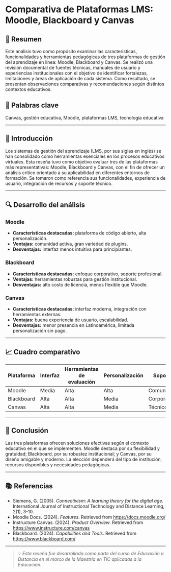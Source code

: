 # Comparativa de Plataformas LMS: Moodle, Blackboard y Canvas

## 📝 Resumen

Este análisis tuvo como propósito examinar las características, funcionalidades y herramientas pedagógicas de tres plataformas de gestión del aprendizaje en línea: Moodle, Blackboard y Canvas. Se realizó una revisión documental de fuentes técnicas, manuales de usuario y experiencias institucionales con el objetivo de identificar fortalezas, limitaciones y áreas de aplicación de cada sistema. Como resultado, se presentan observaciones comparativas y recomendaciones según distintos contextos educativos.

## 🔑 Palabras clave

Canvas, gestión educativa, Moodle, plataformas LMS, tecnología educativa

---

## 🎯 Introducción

Los sistemas de gestión del aprendizaje (LMS, por sus siglas en inglés) se han consolidado como herramientas esenciales en los procesos educativos virtuales. Esta reseña tuvo como objetivo evaluar tres de las plataformas más representativas: Moodle, Blackboard y Canvas, con el fin de ofrecer un análisis crítico orientado a su aplicabilidad en diferentes entornos de formación. Se tomaron como referencia sus funcionalidades, experiencia de usuario, integración de recursos y soporte técnico.

---

## 🔍 Desarrollo del análisis

### Moodle
- **Características destacadas:** plataforma de código abierto, alta personalización.
- **Ventajas:** comunidad activa, gran variedad de plugins.
- **Desventajas:** interfaz menos intuitiva para principiantes.

### Blackboard
- **Características destacadas:** enfoque corporativo, soporte profesional.
- **Ventajas:** herramientas robustas para gestión institucional.
- **Desventajas:** alto costo de licencia, menos flexible que Moodle.

### Canvas
- **Características destacadas:** interfaz moderna, integración con herramientas externas.
- **Ventajas:** buena experiencia de usuario, escalabilidad.
- **Desventajas:** menor presencia en Latinoamérica, limitada personalización sin pago.

---

## 📈 Cuadro comparativo

| Plataforma | Interfaz | Herramientas de evaluación | Personalización | Soporte |
|------------|----------|----------------------------|------------------|---------|
| Moodle     | Media    | Alta                       | Alta             | Comunitario |
| Blackboard | Alta     | Alta                       | Media            | Corporativo |
| Canvas     | Alta     | Alta                       | Media            | Técnico |

---

## 🧠 Conclusión

Las tres plataformas ofrecen soluciones efectivas según el contexto educativo en el que se implementen. Moodle destaca por su flexibilidad y gratuidad; Blackboard, por su robustez institucional; y Canvas, por su diseño amigable y moderno. La elección dependerá del tipo de institución, recursos disponibles y necesidades pedagógicas.

---

## 📚 Referencias

- Siemens, G. (2005). *Connectivism: A learning theory for the digital age*. International Journal of Instructional Technology and Distance Learning, 2(1), 3-10.  
- Moodle Docs. (2024). *Features*. Retrieved from https://docs.moodle.org/  
- Instructure Canvas. (2024). *Product Overview*. Retrieved from https://www.instructure.com/canvas  
- Blackboard. (2024). *Capabilities and Tools*. Retrieved from https://www.blackboard.com/

---

> 💡 *Esta reseña fue desarrollada como parte del curso de Educación a Distancia en el marco de la Maestría en TIC aplicadas a la Educación.*

